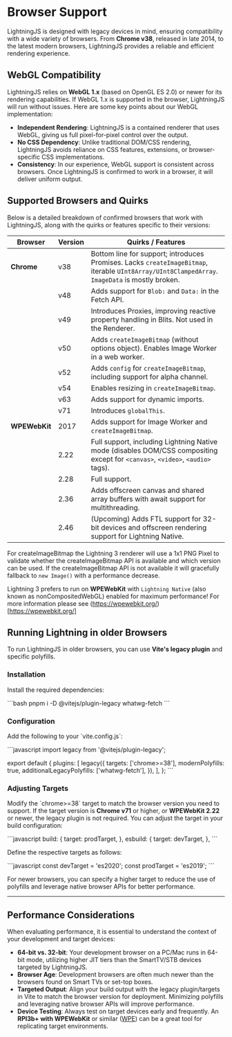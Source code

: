# Browser Support

LightningJS is designed with legacy devices in mind, ensuring compatibility with a wide variety of browsers. From **Chrome v38**, released in late 2014, to the latest modern browsers, LightningJS provides a reliable and efficient rendering experience.

## WebGL Compatibility

LightningJS relies on **WebGL 1.x** (based on OpenGL ES 2.0) or newer for its rendering capabilities. If WebGL 1.x is supported in the browser, LightningJS will run without issues. Here are some key points about our WebGL implementation:

- **Independent Rendering**: LightningJS is a contained renderer that uses WebGL, giving us full pixel-for-pixel control over the output.
- **No CSS Dependency**: Unlike traditional DOM/CSS rendering, LightningJS avoids reliance on CSS features, extensions, or browser-specific CSS implementations.
- **Consistency**: In our experience, WebGL support is consistent across browsers. Once LightningJS is confirmed to work in a browser, it will deliver uniform output.

## Supported Browsers and Quirks

Below is a detailed breakdown of confirmed browsers that work with LightningJS, along with the quirks or features specific to their versions:

| **Browser**   | **Version** | **Quirks / Features**                                                                                                                           |
| ------------- | ----------- | ----------------------------------------------------------------------------------------------------------------------------------------------- |
| **Chrome**    | v38         | Bottom line for support; introduces Promises. Lacks `createImageBitmap`, iterable `UInt8Array/UInt8ClampedArray`. `ImageData` is mostly broken. |
|               | v48         | Adds support for `Blob:` and `Data:` in the Fetch API.                                                                                          |
|               | v49         | Introduces Proxies, improving reactive property handling in Blits. Not used in the Renderer.                                                    |
|               | v50         | Adds `createImageBitmap` (without options object). Enables Image Worker in a web worker.                                                        |
|               | v52         | Adds `config` for `createImageBitmap`, including support for alpha channel.                                                                     |
|               | v54         | Enables resizing in `createImageBitmap`.                                                                                                        |
|               | v63         | Adds support for dynamic imports.                                                                                                               |
|               | v71         | Introduces `globalThis`.                                                                                                                        |
| **WPEWebKit** | 2017        | Adds support for Image Worker and `createImageBitmap`.                                                                                          |
|               | 2.22        | Full support, including Lightning Native mode (disables DOM/CSS compositing except for `<canvas>`, `<video>`, `<audio>` tags).                  |
|               | 2.28        | Full support.                                                                                                                                   |
|               | 2.36        | Adds offscreen canvas and shared array buffers with await support for multithreading.                                                           |
|               | 2.46        | (Upcoming) Adds FTL support for 32-bit devices and offscreen rendering support for Lightning Native.                                            |

For createImageBitmap the Lightning 3 renderer will use a 1x1 PNG Pixel to validate whether the createImageBitmap API is available and which version can be used.
If the createImageBitmap API is not available it will gracefully fallback to `new Image()` with a performance decrease.

Lightning 3 prefers to run on **WPEWebKit** with `Lightning Native` (also known as nonCompositedWebGL) enabled for maximum performance!
For more information please see (https://wpewebkit.org/)[https://wpewebkit.org/]

## Running Lightning in older Browsers

To run LightningJS in older browsers, you can use **Vite's legacy plugin** and specific polyfills.

### Installation

Install the required dependencies:

\`\`\`bash
pnpm i -D @vitejs/plugin-legacy whatwg-fetch
\`\`\`

### Configuration

Add the following to your \`vite.config.js\`:

\`\`\`javascript
import legacy from '@vitejs/plugin-legacy';

export default {
plugins: [
legacy({
targets: ['chrome>=38'],
modernPolyfills: true,
additionalLegacyPolyfills: ['whatwg-fetch'],
}),
],
};
\`\`\`

### Adjusting Targets

Modify the \`chrome>=38\` target to match the browser version you need to support. If the target version is **Chrome v71** or higher, or **WPEWebKit 2.22** or newer, the legacy plugin is not required. You can adjust the target in your build configuration:

\`\`\`javascript
build: {
target: prodTarget,
},
esbuild: {
target: devTarget,
},
\`\`\`

Define the respective targets as follows:

\`\`\`javascript
const devTarget = 'es2020';
const prodTarget = 'es2019';
\`\`\`

For newer browsers, you can specify a higher target to reduce the use of polyfills and leverage native browser APIs for better performance.

---

## Performance Considerations

When evaluating performance, it is essential to understand the context of your development and target devices:

- **64-bit vs. 32-bit**: Your development browser on a PC/Mac runs in 64-bit mode, utilizing higher JIT tiers than the SmartTV/STB devices targeted by LightningJS.
- **Browser Age**: Development browsers are often much newer than the browsers found on Smart TVs or set-top boxes.
- **Targeted Output**: Align your build output with the legacy plugin/targets in Vite to match the browser version for deployment. Minimizing polyfills and leveraging native browser APIs will improve performance.
- **Device Testing**: Always test on target devices early and frequently. An **RPI3b+ with WPEWebKit** or similar ([WPE](https://github.com/webplatformforembedded/buildroot)) can be a great tool for replicating target environments.
